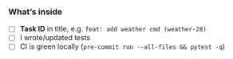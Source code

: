 ### What’s inside
- [ ] **Task ID** in title, e.g. `feat: add weather cmd (weather-28)`
- [ ] I wrote/updated tests
- [ ] CI is green locally (`pre-commit run --all-files && pytest -q`)
